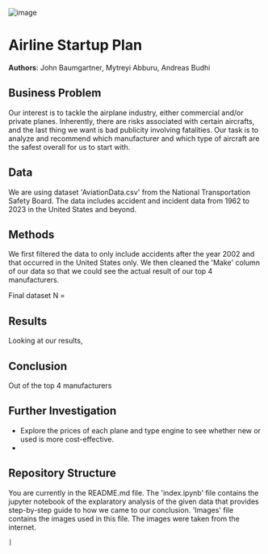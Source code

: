 ![image](https://assets.gulfstream.aero/thedotcom/images/aircraft/g650er/d_g650ER_a_mkt_00186_v02r01_web.jpg)

# Airline Startup Plan

**Authors**: John Baumgartner, Mytreyi Abburu, Andreas Budhi

## Business Problem

 Our interest is to tackle the airplane industry, either commercial and/or private planes. Inherently, there are risks associated with certain aircrafts, and the last thing we want is bad publicity involving fatalities. Our task is to analyze and recommend which manufacturer and which type of aircraft are the safest overall for us to start with.


## Data

We are using dataset 'AviationData.csv' from the National Transportation Safety Board.  The data includes accident and incident data from 1962 to 2023 in the United States and beyond.

## Methods

We first filtered the data to only include accidents after the year 2002 and that occurred in the United States only. We then cleaned the 'Make' column of our data so that we could see the actual result of our top 4 manufacturers.

Final dataset N = 

## Results

Looking at our results, 

## Conclusion

Out of the top 4 manufacturers

## Further Investigation

- Explore the prices of each plane and type engine to see whether new or used is more cost-effective.
- 

## Repository Structure

You are currently in the README.md file. The 'index.ipynb' file contains the jupyter notebook of the explaratory analysis of the given data that provides step-by-step guide to how we came to our conclusion. 'Images' file contains the images used in this file. The images were taken from the internet.

```
|

```